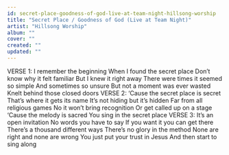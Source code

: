 ```yaml
---
id: secret-place-goodness-of-god-live-at-team-night-hillsong-worship
title: "Secret Place / Goodness of God (Live at Team Night)"
artist: "Hillsong Worship"
album: ""
cover: ""
created: ""
updated: ""
---
```


VERSE 1:
I remember the beginning
When I found the secret place
Don’t know why it felt familiar
But I knew it right away
There were times it seemed so simple
And sometimes so unsure
But not a moment was ever wasted
Knelt behind those closed doors
VERSE 2:
‘Cause the secret place is secret
That’s where it gets its name
It’s not hiding but it’s hidden
Far from all religious games
No it won’t bring recognition
Or get called up on a stage
‘Cause the melody is sacred
You sing in the secret place
VERSE 3:
It’s an open invitation
No words you have to say
If you want it you can get there
There’s a thousand different ways
There’s no glory in the method
None are right and none are wrong
You just put your trust in Jesus
And then start to sing along